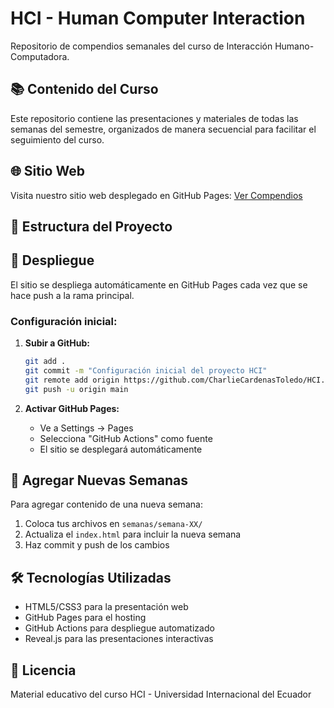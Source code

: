 # HCI - Human Computer Interaction

Repositorio de compendios semanales del curso de Interacción Humano-Computadora.

## 📚 Contenido del Curso

Este repositorio contiene las presentaciones y materiales de todas las semanas del semestre, organizados de manera secuencial para facilitar el seguimiento del curso.

## 🌐 Sitio Web

Visita nuestro sitio web desplegado en GitHub Pages: [Ver Compendios](https://uide-loja.github.io/hci/)

## 📁 Estructura del Proyecto

## 🚀 Despliegue

El sitio se despliega automáticamente en GitHub Pages cada vez que se hace push a la rama principal.

### Configuración inicial:

1. **Subir a GitHub:**
   ```bash
   git add .
   git commit -m "Configuración inicial del proyecto HCI"
   git remote add origin https://github.com/CharlieCardenasToledo/HCI.git
   git push -u origin main
   ```

2. **Activar GitHub Pages:**
   - Ve a Settings → Pages
   - Selecciona "GitHub Actions" como fuente
   - El sitio se desplegará automáticamente

## 📝 Agregar Nuevas Semanas

Para agregar contenido de una nueva semana:

1. Coloca tus archivos en `semanas/semana-XX/`
2. Actualiza el `index.html` para incluir la nueva semana
3. Haz commit y push de los cambios

## 🛠️ Tecnologías Utilizadas

- HTML5/CSS3 para la presentación web
- GitHub Pages para el hosting
- GitHub Actions para despliegue automatizado
- Reveal.js para las presentaciones interactivas

## 📄 Licencia

Material educativo del curso HCI - Universidad Internacional del Ecuador